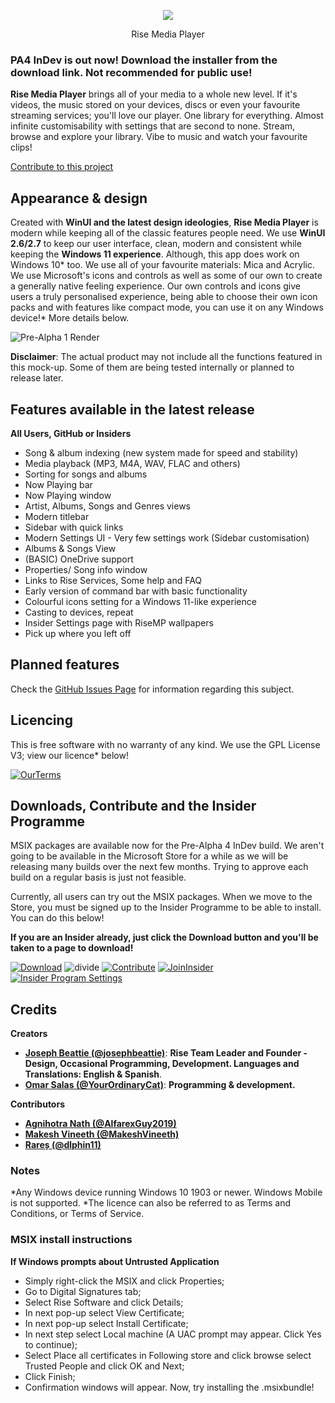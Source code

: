 <p align="center">
  <img src="https://user-images.githubusercontent.com/74561130/139312648-b60842df-9dda-4e31-ba29-649e7571d705.png" />
</p>


<p align="center">
  Rise Media Player
</p>


### **PA4 InDev is out now! Download the installer from the download link. Not recommended for public use!**

**Rise Media Player** brings all of your media to a whole new level. If it's videos, the music stored on your devices, discs or even your favourite streaming services; you'll love our player. One library for everything. Almost infinite customisability with settings that are second to none. Stream, browse and explore your library. Vibe to music and watch your favourite clips!

[Contribute to this project](https://github.com/Rise-Software/Rise-Media-Player)
## Appearance & design

Created with **WinUI and the latest design ideologies**, **Rise Media Player** is modern while keeping all of the classic features people need. We use **WinUI 2.6/2.7** to keep our user interface, clean, modern and consistent while keeping the **Windows 11 experience**. Although, this app does work on Windows 10* too. We use all of your favourite materials: Mica and Acrylic. We use Microsoft's icons and controls as well as some of our own to create a generally native feeling experience. Our own controls and icons give users a truly personalised experience, being able to choose their own icon packs and with features like compact mode, you can use it on any Windows device!* More details below.

![Pre-Alpha 1 Render](https://user-images.githubusercontent.com/74561130/137600141-38c3a80a-519a-4e4f-9cae-7486b224e685.png)

**Disclaimer**: The actual product may not include all the functions featured in this mock-up. Some of them are being tested internally or planned to release later.

## Features available in the latest release

**All Users, GitHub or Insiders**
* Song & album indexing (new system made for speed and stability)
* Media playback (MP3, M4A, WAV, FLAC and others)
* Sorting for songs and albums
* Now Playing bar
* Now Playing window
* Artist, Albums, Songs and Genres views
* Modern titlebar
* Sidebar with quick links
* Modern Settings UI - Very few settings work (Sidebar customisation)
* Albums & Songs View
* (BASIC) OneDrive support
* Properties/ Song info window
* Links to Rise Services, Some help and FAQ
* Early version of command bar with basic functionality
* Colourful icons setting for a Windows 11-like experience
* Casting to devices, repeat
* Insider Settings page with RiseMP wallpapers
* Pick up where you left off

## Planned features

Check the [GitHub Issues Page](https://github.com/Rise-Software/Rise-Media-Player/issues) for information regarding this subject.

## Licencing

This is free software with no warranty of any kind.
We use the GPL License V3; view our licence* below!

[![OurTerms](https://user-images.githubusercontent.com/74561130/137586737-d792a57b-b2b0-410b-bb2a-a06a4da2ab52.png)](https://github.com/Rise-Software/Rise-Media-Player/blob/main/LICENSE)


## Downloads, Contribute and the Insider Programme

MSIX packages are available now for the Pre-Alpha 4 InDev build. We aren't going to be available in the Microsoft Store for a while as we will be releasing many builds over the next few months. Trying to approve each build on a regular basis is just not feasible. 

Currently, all users can try out the MSIX packages. When we move to the Store, you must be signed up to the Insider Programme to be able to install. You can do this below!

**If you are an Insider already, just click the Download button and you'll be taken to a page to download!**

[![Download](https://user-images.githubusercontent.com/74561130/137598555-649c77c7-1719-4aa3-8017-8b41283de730.png)](https://github.com/Rise-Software/Rise-Media-Player/releases/download/v0.0.135.0/Rise.App_0.0.135.0.msixbundle)    ![divide](https://user-images.githubusercontent.com/74561130/137599566-866fef7d-967e-4ad1-91da-8014d1752b93.png)    [![Contribute](https://user-images.githubusercontent.com/74561130/137586097-1f64560c-9bb1-47cc-bd44-fa87c1b09e5b.png)](https://forms.office.com/Pages/ResponsePage.aspx?id=DQSIkWdsW0yxEjajBLZtrQAAAAAAAAAAAANAAc11dY1UQ1pJWFRWOFA1MDk3MUtVRk5SWVlTQktPWS4u)    [![JoinInsider](https://user-images.githubusercontent.com/74561130/137585885-7f98b4de-5067-41ee-bdb4-2a04fea4b90a.png)](https://forms.office.com/Pages/ResponsePage.aspx?id=DQSIkWdsW0yxEjajBLZtrQAAAAAAAAAAAANAAc11dY1UMUdKWlVSTE0yN0JKMEpXWkc5T1ZBMkpUWC4u)    [![Insider Program Settings](https://user-images.githubusercontent.com/74561130/137586189-b814375d-7786-49ba-984c-5d7868b527a4.png)](https://forms.office.com/Pages/ResponsePage.aspx?id=DQSIkWdsW0yxEjajBLZtrQAAAAAAAAAAAANAAc11dY1UQ0UxNjFVS0pCUkpKVkpVTUpUSktBRjVKUS4u)
## Credits

**Creators**

* [**Joseph Beattie (@josephbeattie)**](https://github.com/josephbeattie): **Rise Team Leader and Founder - Design, Occasional Programming, Development. Languages and Translations: English & Spanish**.
* [**Omar Salas (@YourOrdinaryCat)**](https://github.com/yourordinarycat): **Programming & development.**

**Contributors**

* [**Agnihotra Nath (@AlfarexGuy2019)**](https://github.com/alfarexguy2019)
* [**Makesh Vineeth (@MakeshVineeth)**](https://github.com/makeshvineeth)
* [**Rareș (@dlphin11)**](https://github.com/dlphin11)

### Notes
*Any Windows device running Windows 10 1903 or newer. Windows Mobile is not supported.
*The licence can also be referred to as Terms and Conditions, or Terms of Service.

### MSIX install instructions 
**If Windows prompts about Untrusted Application**
* Simply right-click the MSIX and click Properties;
* Go to Digital Signatures tab;
* Select Rise Software and click Details;
* In next pop-up select View Certificate;
* In next pop-up select Install Certificate;
* In next step select Local machine (A UAC prompt may appear. Click Yes to continue);
* Select Place all certificates in Following store and click browse select Trusted People and click OK and Next;
* Click Finish;
* Confirmation windows will appear. Now, try installing the .msixbundle!

